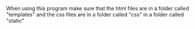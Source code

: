 When using this program make sure that the html files are in a folder called "templates" and the css files are in a folder called "css" in a folder called "static"
